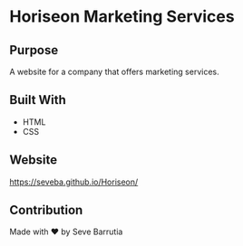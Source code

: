 # Horiseon Marketing Services

## Purpose
A website for a company that offers marketing services.

## Built With
* HTML
* CSS

## Website
https://seveba.github.io/Horiseon/

## Contribution
Made with ❤️ by Seve Barrutia